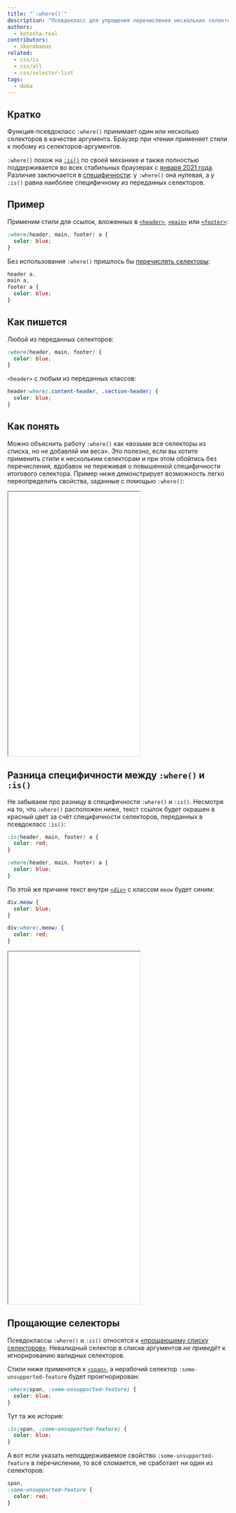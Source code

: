 ```yaml
---
title: "`:where()`"
description: "Псевдокласс для упрощения перечисления нескольких селекторов."
authors:
  - kotosha-real
contributors:
  - skorobaeus
related:
  - css/is
  - css/all
  - css/selector-list
tags:
  - doka
---
```


## Кратко

Функция-псевдокласс `:where()` принимает один или несколько селекторов в качестве аргумента. Браузер при чтении применяет стили к любому из селекторов-аргументов.

`:where()` похож на [`:is()`](/css/is/) по своей механике и также полностью поддерживается во всех стабильных браузерах с [января 2021 года](https://caniuse.com/mdn-css_selectors_where). Различие заключается в [специфичности](/css/specificity/): у `:where()` она нулевая, а у `:is()` равна наиболее специфичному из переданных селекторов.

## Пример

Применим стили для ссылок, вложенных в [`<header>`](/html/header/), [`<main>`](/html/main/) или [`<footer>`](/html/footer/):

```css
:where(header, main, footer) a {
  color: blue;
}
```

Без использования `:where()` пришлось бы [перечислять селекторы](/css/selector-list/):

```css
header a,
main a,
footer a {
  color: blue;
}
```

## Как пишется

Любой из переданных селекторов:

```css
:where(header, main, footer) {
  color: blue;
}
```

`<header>` с любым из переданных классов:

```css
header:where(.content-header, .section-header) {
  color: blue;
}
```

## Как понять

Можно объяснить работу `:where()` как «возьми все селекторы из списка, но не добавляй им веса». Это полезно, если вы хотите применить стили к нескольким селекторам и при этом обойтись без перечисления, вдобавок не переживая о повышенной специфичности итогового селектора. Пример ниже демонстрирует возможность легко переопределить свойства, заданные с помощью `:where()`:

<iframe title="Объяснение работы :where()" src="demos/basic" height="600"></iframe>

## Разница специфичности между `:where()` и `:is()`

Не забываем про разницу в специфичности `:where()` и `:is()`. Несмотря на то, что `:where()` расположен ниже, текст ссылок будет окрашен в красный цвет за счёт специфичности селекторов, переданных в псевдокласс `:is()`:

```css
:is(header, main, footer) a {
  color: red;
}

:where(header, main, footer) a {
  color: blue;
}
```

По этой же причине текст внутри [`<div>`](/html/div/) с классом `meow` будет синим:

```css
div.meow {
  color: blue;
}

div:where(.meow) {
  color: red;
}
```

<iframe title="Разница в специфичности :where() и :is()" src="demos/specificity-battle" height="800"></iframe>

## Прощающие селекторы

Псевдоклассы `:where()` и `:is()` относятся к [«прощающему списку селекторов»](https://drafts.csswg.org/selectors-4/#typedef-forgiving-selector-list). Невалидный селектор в списке аргументов _не приведёт_ к игнорированию валидных селекторов.

Стили ниже применятся к [`<span>`](/html/span/), а нерабочий селектор `:some-unsupported-feature` будет проигнорирован:

```css
:where(span, :some-unsupported-feature) {
  color: blue;
}
```

Тут та же история:

```css
:is(span, :some-unsupported-feature) {
  color: blue;
}
```

А вот если указать неподдерживаемое свойство `:some-unsupported-feature` в перечислении, то всё сломается, не сработает ни один из селекторов:

```css
span,
:some-unsupported-feature {
  color: red;
}
```
